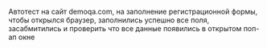 Автотест на сайт demoqa.com, на заполнение регистрационной формы, чтобы открылся браузер, заполнились успешно все поля, засабмитились и проверить что все данные появились в открытом поп-ап окне
